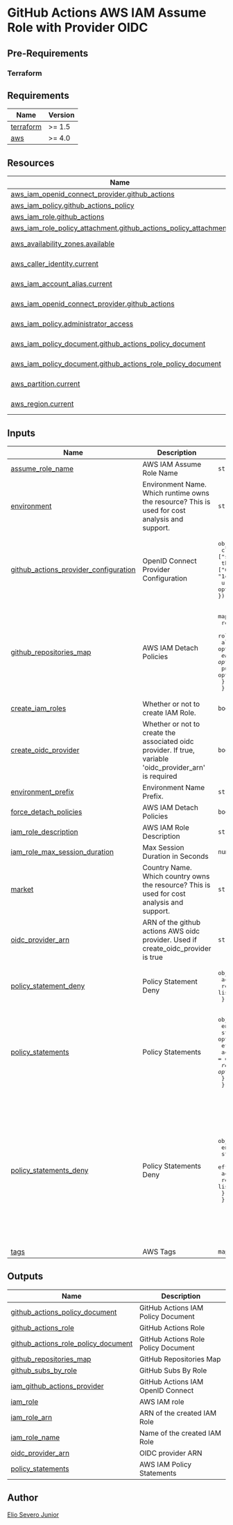 # GitHub Actions AWS IAM Assume Role with Provider OIDC

## Pre-Requirements

### Terraform

<!-- BEGINNING OF PRE-COMMIT-TERRAFORM DOCS HOOK -->
## Requirements

| Name | Version |
|------|---------|
| <a name="requirement_terraform"></a> [terraform](#requirement\_terraform) | >= 1.5 |
| <a name="requirement_aws"></a> [aws](#requirement\_aws) | >= 4.0 |

## Resources

| Name | Type |
|------|------|
| [aws_iam_openid_connect_provider.github_actions](https://registry.terraform.io/providers/hashicorp/aws/latest/docs/resources/iam_openid_connect_provider) | resource |
| [aws_iam_policy.github_actions_policy](https://registry.terraform.io/providers/hashicorp/aws/latest/docs/resources/iam_policy) | resource |
| [aws_iam_role.github_actions](https://registry.terraform.io/providers/hashicorp/aws/latest/docs/resources/iam_role) | resource |
| [aws_iam_role_policy_attachment.github_actions_policy_attachment](https://registry.terraform.io/providers/hashicorp/aws/latest/docs/resources/iam_role_policy_attachment) | resource |
| [aws_availability_zones.available](https://registry.terraform.io/providers/hashicorp/aws/latest/docs/data-sources/availability_zones) | data source |
| [aws_caller_identity.current](https://registry.terraform.io/providers/hashicorp/aws/latest/docs/data-sources/caller_identity) | data source |
| [aws_iam_account_alias.current](https://registry.terraform.io/providers/hashicorp/aws/latest/docs/data-sources/iam_account_alias) | data source |
| [aws_iam_openid_connect_provider.github_actions](https://registry.terraform.io/providers/hashicorp/aws/latest/docs/data-sources/iam_openid_connect_provider) | data source |
| [aws_iam_policy.administrator_access](https://registry.terraform.io/providers/hashicorp/aws/latest/docs/data-sources/iam_policy) | data source |
| [aws_iam_policy_document.github_actions_policy_document](https://registry.terraform.io/providers/hashicorp/aws/latest/docs/data-sources/iam_policy_document) | data source |
| [aws_iam_policy_document.github_actions_role_policy_document](https://registry.terraform.io/providers/hashicorp/aws/latest/docs/data-sources/iam_policy_document) | data source |
| [aws_partition.current](https://registry.terraform.io/providers/hashicorp/aws/latest/docs/data-sources/partition) | data source |
| [aws_region.current](https://registry.terraform.io/providers/hashicorp/aws/latest/docs/data-sources/region) | data source |

## Inputs

| Name | Description | Type | Default | Required |
|------|-------------|------|---------|:--------:|
| <a name="input_assume_role_name"></a> [assume\_role\_name](#input\_assume\_role\_name) | AWS IAM Assume Role Name | `string` | n/a | yes |
| <a name="input_environment"></a> [environment](#input\_environment) | Environment Name. Which runtime owns the resource? This is used for cost analysis and support. | `string` | n/a | yes |
| <a name="input_github_actions_provider_configuration"></a> [github\_actions\_provider\_configuration](#input\_github\_actions\_provider\_configuration) | OpenID Connect Provider Configuration | <pre>object({<br>    client_id_list  = optional(list(string), ["sts.amazonaws.com", ])<br>    thumbprint_list = optional(list(string), ["6938fd4d98bab03faadb97b34396831e3780aea1", "1c58a3a8518e8759bf075b76b750d4f2df264fcd", ])<br>    url             = optional(string, "https://token.actions.githubusercontent.com")<br>  })</pre> | n/a | yes |
| <a name="input_github_repositories_map"></a> [github\_repositories\_map](#input\_github\_repositories\_map) | AWS IAM Detach Policies | <pre>map(object({<br>    repositories = optional(map(object({<br>      role_name        = optional(string, null)<br>      allowed_branches = optional(list(string), ["*"])<br>      environment      = optional(list(string), ["*"])<br>      pull_requests    = optional(list(string), ["*"])<br>    })), {})<br>  }))</pre> | n/a | yes |
| <a name="input_create_iam_roles"></a> [create\_iam\_roles](#input\_create\_iam\_roles) | Whether or not to create IAM Role. | `bool` | `true` | no |
| <a name="input_create_oidc_provider"></a> [create\_oidc\_provider](#input\_create\_oidc\_provider) | Whether or not to create the associated oidc provider. If true, variable 'oidc\_provider\_arn' is required | `bool` | `true` | no |
| <a name="input_environment_prefix"></a> [environment\_prefix](#input\_environment\_prefix) | Environment Name Prefix. | `string` | `null` | no |
| <a name="input_force_detach_policies"></a> [force\_detach\_policies](#input\_force\_detach\_policies) | AWS IAM Detach Policies | `bool` | `true` | no |
| <a name="input_iam_role_description"></a> [iam\_role\_description](#input\_iam\_role\_description) | AWS IAM Role Description | `string` | `"GitHub Organization Account Assume Role"` | no |
| <a name="input_iam_role_max_session_duration"></a> [iam\_role\_max\_session\_duration](#input\_iam\_role\_max\_session\_duration) | Max Session Duration in Seconds | `number` | `7200` | no |
| <a name="input_market"></a> [market](#input\_market) | Country Name. Which country owns the resource? This is used for cost analysis and support. | `string` | `"br"` | no |
| <a name="input_oidc_provider_arn"></a> [oidc\_provider\_arn](#input\_oidc\_provider\_arn) | ARN of the github actions AWS oidc provider. Used if create\_oidc\_provider is true | `string` | `null` | no |
| <a name="input_policy_statement_deny"></a> [policy\_statement\_deny](#input\_policy\_statement\_deny) | Policy Statement Deny | <pre>object({<br>    actions   = list(string)<br>    resources = list(string)<br>  })</pre> | `null` | no |
| <a name="input_policy_statements"></a> [policy\_statements](#input\_policy\_statements) | Policy Statements | <pre>object({<br>    enabled = optional(bool, false)<br>    statements = optional(map(object({<br>      effect    = optional(string, "Allow")<br>      actions   = optional(list(string), ["*"])<br>      resources = optional(list(string), ["*"])<br>    })), {})<br>  })</pre> | `{}` | no |
| <a name="input_policy_statements_deny"></a> [policy\_statements\_deny](#input\_policy\_statements\_deny) | Policy Statements Deny | <pre>object({<br>    enabled = bool<br>    statements = map(object({<br>      effect    = string<br>      actions   = list(string)<br>      resources = list(string)<br>    }))<br>  })</pre> | <pre>{<br>  "enabled": true,<br>  "statements": {<br>    "GitHubActionsExplicitlyDenySelectedIAMActions": {<br>      "actions": [<br>        "ce:*",<br>        "iam:DeleteUserPermissionsBoundary",<br>        "iam:DeleteVirtualMFADevice",<br>        "iam:PassRole"<br>      ],<br>      "effect": "Deny",<br>      "resources": [<br>        "*"<br>      ]<br>    }<br>  }<br>}</pre> | no |
| <a name="input_tags"></a> [tags](#input\_tags) | AWS Tags | `map(any)` | `{}` | no |

## Outputs

| Name | Description |
|------|-------------|
| <a name="output_github_actions_policy_document"></a> [github\_actions\_policy\_document](#output\_github\_actions\_policy\_document) | GitHub Actions IAM Policy Document |
| <a name="output_github_actions_role"></a> [github\_actions\_role](#output\_github\_actions\_role) | GitHub Actions Role |
| <a name="output_github_actions_role_policy_document"></a> [github\_actions\_role\_policy\_document](#output\_github\_actions\_role\_policy\_document) | GitHub Actions Role Policy Document |
| <a name="output_github_repositories_map"></a> [github\_repositories\_map](#output\_github\_repositories\_map) | GitHub Repositories Map |
| <a name="output_github_subs_by_role"></a> [github\_subs\_by\_role](#output\_github\_subs\_by\_role) | GitHub Subs By Role |
| <a name="output_iam_github_actions_provider"></a> [iam\_github\_actions\_provider](#output\_iam\_github\_actions\_provider) | GitHub Actions IAM OpenID Connect |
| <a name="output_iam_role"></a> [iam\_role](#output\_iam\_role) | AWS IAM role |
| <a name="output_iam_role_arn"></a> [iam\_role\_arn](#output\_iam\_role\_arn) | ARN of the created IAM Role |
| <a name="output_iam_role_name"></a> [iam\_role\_name](#output\_iam\_role\_name) | Name of the created IAM Role |
| <a name="output_oidc_provider_arn"></a> [oidc\_provider\_arn](#output\_oidc\_provider\_arn) | OIDC provider ARN |
| <a name="output_policy_statements"></a> [policy\_statements](#output\_policy\_statements) | AWS IAM Policy Statements |
<!-- END OF PRE-COMMIT-TERRAFORM DOCS HOOK -->

## Author

[Elio Severo Junior](https://github.com/elioseverojunior)
